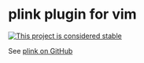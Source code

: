 # plink plugin for vim

[![This project is considered stable](https://img.shields.io/badge/status-stable-success.svg)](https://benknoble.github.io/status/stable/)

See [plink on GitHub](https://github.com/benknoble/plink)
